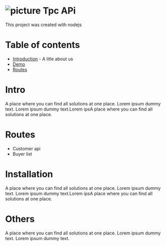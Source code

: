 # ![picture](http://res.cloudinary.com/dtyu3roi5/image/upload/c_scale,w_43/v1504092410/index_kxkwni.png) Tpc APi

This project was created with nodejs

# Table of contents
* [Introduction](#intro) - A litle about us
* [Demo](https://tpc-web-api.herokuapp.com)
* [Routes](#routes)

# Intro
A place where you can find all solutions at one place. Lorem ipsum dummy text. Lorem ipsum dummy text.Lorem ipsA place where you can find all solutions at one place.

# Routes
* Customer api
* Buyer list

# Installation
A place where you can find all solutions at one place. Lorem ipsum dummy text. Lorem ipsum dummy text.Lorem ipsA place where you can find all solutions at one place.

# Others
A place where you can find all solutions at one place. Lorem ipsum dummy text. Lorem ipsum dummy text.
